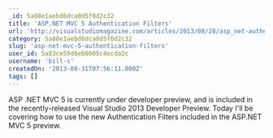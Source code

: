 ```yaml
---
_id: 5a88e1aebd6dca0d5f0d2c32
title: 'ASP.NET MVC 5 Authentication Filters'
url: 'http://visualstudiomagazine.com/articles/2013/08/28/asp_net-authentication-filters.aspx'
category: 5a88e1aebd6dca0d5f0d2c32
slug: 'asp-net-mvc-5-authentication-filters'
user_id: 5a83ce59d6eb0005c4ecda2c
username: 'bill-s'
createdOn: '2013-08-31T07:56:11.000Z'
tags: []
---
```


ASP .NET MVC 5 is currently under developer preview, and is included in the recently-released Visual Studio 2013 Developer Preview. Today I'll be covering how to use the new Authentication Filters included in the ASP.NET MVC 5 preview.
